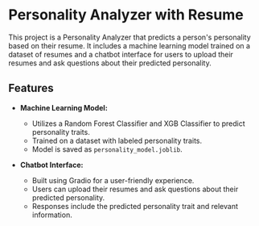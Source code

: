 # Personality Analyzer with Resume

This project is a Personality Analyzer that predicts a person's personality based on their resume. It includes a machine learning model trained on a dataset of resumes and a chatbot interface for users to upload their resumes and ask questions about their predicted personality.

## Features

- **Machine Learning Model:**
  - Utilizes a Random Forest Classifier and XGB Classifier to predict personality traits.
  - Trained on a dataset with labeled personality traits.
  - Model is saved as `personality_model.joblib`.

- **Chatbot Interface:**
  - Built using Gradio for a user-friendly experience.
  - Users can upload their resumes and ask questions about their predicted personality.
  - Responses include the predicted personality trait and relevant information.

